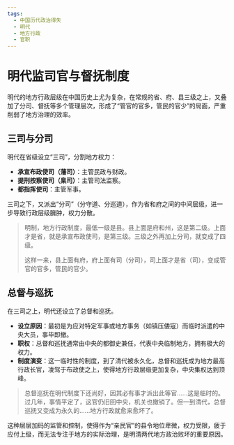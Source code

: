 ```yaml
---
tags:
  - 中国历代政治得失
  - 明代
  - 地方行政
  - 官职
---
```


# 明代监司官与督抚制度

明代的地方行政层级在中国历史上尤为复杂，在常规的省、府、县三级之上，又叠加了分司、督抚等多个管理层次，形成了“管官的官多，管民的官少”的局面，严重削弱了地方治理的效率。

## 三司与分司

明代在省级设立“三司”，分割地方权力：
- **承宣布政使司（藩司）**：主管民政与财政。
- **提刑按察使司（臬司）**：主管司法监察。
- **都指挥使司**：主管军事。

三司之下，又派出“分司”（分守道、分巡道），作为省和府之间的中间层级，进一步导致行政层级臃肿，权力分散。

> 明制，地方行政制度，最低一级是县。县上面是府和州，这是第二级。上面才是省，就是承宣布政使司，是第三级。三级之外再加上分司，就变成了四级。
> 
> 这样一来，县上面有府，府上面有司（分司），司上面才是省（司），变成管官的官多，管民的官少。

## 总督与巡抚

在三司之上，明代还设立了总督和巡抚。

- **设立原因**：最初是为应对特定军事或地方事务（如镇压倭寇）而临时派遣的中央大员，事毕即撤。
- **职权**：总督和巡抚通常由中央的都御史兼任，代表中央临制地方，拥有极大的权力。
- **制度演变**：这一临时性的制度，到了清代被永久化，总督和巡抚成为地方最高行政长官，凌驾于布政使之上，使得地方行政层级更加复杂，中央集权达到顶峰。

> 总督巡抚在明代制度下还尚好，因其必有事才派出此等官……这是临时的。过几年，事情平定了，这官仍旧回中央，机关也撤销了。但一到清代，总督巡抚又变成为永久的……地方行政就愈来愈坏了。

这种层层加码的监管和控制，使得作为“亲民官”的县令地位卑微，权力受限，疲于应付上级，而无法专注于地方的实际治理，是明清两代地方政治败坏的重要原因。
